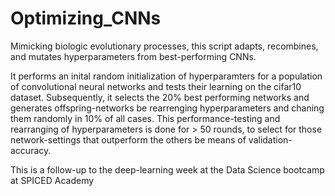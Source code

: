 # Optimizing_CNNs
Mimicking biologic evolutionary processes, this script adapts, recombines, and mutates hyperparameters from best-performing CNNs.

It performs an inital random initialization of hyperparamters for a population of convolutional neural networks and tests their learning on the cifar10 dataset.
Subsequently, it selects the 20% best performing networks and generates offspring-networks be rearrenging hyperparameters and chaning them randomly in 10% of all cases. This performance-testing and rearranging of hyperparameters is done for > 50 rounds, to select for those network-settings that outperform the others be means of validation-accuracy. 

This is a follow-up to the deep-learning week at the Data Science bootcamp at SPICED Academy
